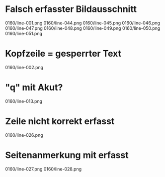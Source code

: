 # Falsch erfasster Bildausschnitt
0160/line-001.png
0160/line-044.png
0160/line-045.png
0160/line-046.png
0160/line-047.png
0160/line-048.png
0160/line-049.png
0160/line-050.png
0160/line-051.png
# Kopfzeile = gesperrter Text
0160/line-002.png
# "q" mit Akut?
0160/line-013.png
# Zeile nicht korrekt erfasst
0160/line-026.png
# Seitenanmerkung mit erfasst
0160/line-027.png
0160/line-028.png
